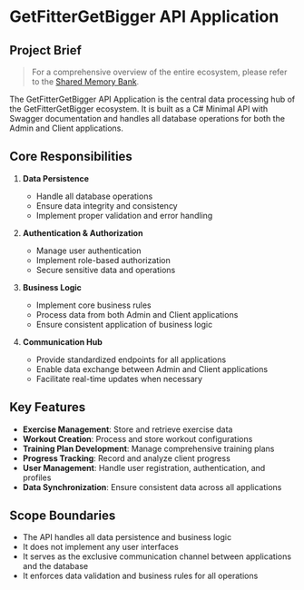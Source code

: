 # GetFitterGetBigger API Application

## Project Brief

> For a comprehensive overview of the entire ecosystem, please refer to the [Shared Memory Bank](/Shared/memory-bank/projectbrief.md).

The GetFitterGetBigger API Application is the central data processing hub of the GetFitterGetBigger ecosystem. It is built as a C# Minimal API with Swagger documentation and handles all database operations for both the Admin and Client applications.

## Core Responsibilities

1. **Data Persistence**
   - Handle all database operations
   - Ensure data integrity and consistency
   - Implement proper validation and error handling

2. **Authentication & Authorization**
   - Manage user authentication
   - Implement role-based authorization
   - Secure sensitive data and operations

3. **Business Logic**
   - Implement core business rules
   - Process data from both Admin and Client applications
   - Ensure consistent application of business logic

4. **Communication Hub**
   - Provide standardized endpoints for all applications
   - Enable data exchange between Admin and Client applications
   - Facilitate real-time updates when necessary

## Key Features

- **Exercise Management**: Store and retrieve exercise data
- **Workout Creation**: Process and store workout configurations
- **Training Plan Development**: Manage comprehensive training plans
- **Progress Tracking**: Record and analyze client progress
- **User Management**: Handle user registration, authentication, and profiles
- **Data Synchronization**: Ensure consistent data across all applications

## Scope Boundaries

- The API handles all data persistence and business logic
- It does not implement any user interfaces
- It serves as the exclusive communication channel between applications and the database
- It enforces data validation and business rules for all operations
